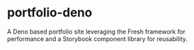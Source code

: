 # portfolio-deno
A Deno based portfolio site leveraging the Fresh framework for performance and a Storybook component library for reusability.
